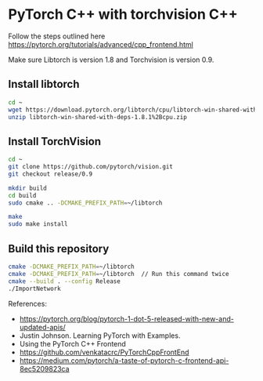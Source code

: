 # PyTorch C++ with torchvision C++

Follow the steps outlined here https://pytorch.org/tutorials/advanced/cpp_frontend.html

Make sure Libtorch is version 1.8 and Torchvision is version 0.9.

## Install libtorch

```bash
cd ~
wget https://download.pytorch.org/libtorch/cpu/libtorch-win-shared-with-deps-1.8.1%2Bcpu.zip
unzip libtorch-win-shared-with-deps-1.8.1%2Bcpu.zip
```

## Install TorchVision

```bash
cd ~
git clone https://github.com/pytorch/vision.git
git checkout release/0.9

mkdir build
cd build
sudo cmake .. -DCMAKE_PREFIX_PATH=~/libtorch

make
sudo make install
```

## Build this repository

```bash
cmake -DCMAKE_PREFIX_PATH=~/libtorch
cmake -DCMAKE_PREFIX_PATH=~/libtorch  // Run this command twice
cmake --build . --config Release
./ImportNetwork
```

References:
* https://pytorch.org/blog/pytorch-1-dot-5-released-with-new-and-updated-apis/
* Justin Johnson. Learning PyTorch with Examples.
* Using the PyTorch C++ Frontend
* https://github.com/venkatacrc/PyTorchCppFrontEnd
* https://medium.com/pytorch/a-taste-of-pytorch-c-frontend-api-8ec5209823ca
